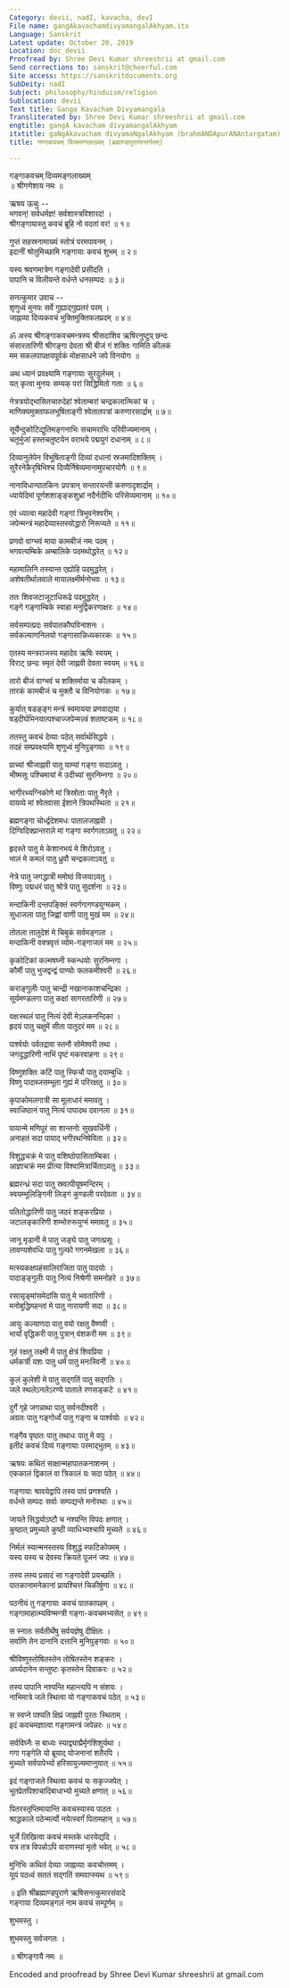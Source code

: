 ```yaml
---
Category: devii, nadI, kavacha, devI
File name: gangAkavachamdivyamangalAkhyam.itx
Language: Sanskrit
Latest update: October 20, 2019
Location: doc_devii
Proofread by: Shree Devi Kumar shreeshrii at gmail.com
Send corrections to: sanskrit@cheerful.com
Site access: https://sanskritdocuments.org
SubDeity: nadI
Subject: philosophy/hinduism/religion
Sublocation: devii
Text title: Ganga Kavacham Divyamangala
Transliterated by: Shree Devi Kumar shreeshrii at gmail.com
engtitle: gangA kavacham divyamangalAkhyam
itxtitle: gaNgAkavacham divyamaNgalAkhyam (brahmANDApurANAntargatam)
title: गण्गाकवचम् दिव्यमण्गलाख्यम् (ब्रह्माण्डापुराणान्तर्गतम्)

---
```

  
 गङ्गाकवचम् दिव्यमङ्गलाख्यम्   
॥ श्रीगणेशाय नमः ॥  
  
ऋषय ऊचुः --  
भगवन्! सर्वधर्मज्ञ! सर्वशास्त्रविशारद! ।  
श्रीगङ्गायास्तु कवचं ब्रूहि नो वदतां वर! ॥ १॥  
  
गुप्तं सहस्रनामाख्यं स्तोत्रं परमपावनम् ।  
इदानीं श्रोतुमिच्छामि गङ्गायाः कवचं शुभम् ॥ २॥  
  
यस्य श्रवणमात्रेण गङ्गादेवी प्रसीदति ।  
पापानि च विलीयन्ते वर्धन्ते धनसम्पदः ॥ ३॥  
  
सनत्कुमार उवाच --  
शृणुध्वं मुनयः सर्वे गुह्याद्गुह्यतरं परम् ।  
जाह्नव्या दिव्यकवचं भुक्तिमुक्तिफलप्रदम् ॥ ४॥  
  
ॐ अस्य श्रीगङ्गाकवचमन्त्रस्य श्रीसदाशिव ऋषिरनुष्टुप् छन्दः  
संसारतारिणी श्रीगङ्गा देवता श्री बीजं गं शक्तिः गामिति कीलकं  
मम सकलपापक्षयपूर्वकं मोक्षसाधने जपे विनयोगः ॥  
  
अथ ध्यानं प्रवक्ष्यामि गङ्गायाः सुरदुर्लभम् ।  
यत् कृत्वा मुनयः सम्यक् परां सिद्धिमितो गताः ॥ ६॥  
  
नेत्रत्रयोद्भासितचारुदेहां श्वेताम्बरां चन्द्रकलात्मिकां च ।  
माणिक्यमुक्ताफलभूषिताङ्गी श्वेतातपत्रां करुणारसार्द्राम् ॥ ७॥  
  
सूर्येन्दुकोटिद्युतिमङ्गनाभिः सचामराभिः परिवीज्यमानाम् ।  
चतुर्भुजां हस्तचतुष्टयेन वराभये पद्मयुगं दधानाम् ॥ ८॥  
  
दिव्यानुलेपेन विभूषिताङ्गी दिव्यां दधानां स्रजमादिशक्तिम् ।  
सुरैरनेकैरृषिभिश्च दिव्यैर्निषेव्यमानामुपचारयोगैः ॥ ९॥  
  
नानाविधान्पातकिनः प्रपत्रान् सन्तारयन्ती करुणादृशार्द्राम् ।  
ध्यायेदिमां पूर्णशशाङ्ङ्कशुभ्रां नदैर्नदीभिः परिसेव्यमानाम् ॥ १०॥  
  
एवं ध्यात्वा महादेवी गङ्गां त्रिभुवनेश्वरीम् ।  
जपेन्मन्त्रं महादेव्यास्तस्योद्धारो निरूप्यते ॥ ११॥  
  
प्रणवो वाग्भवं माया कामबीजं नमः पदम् ।  
भगवत्यम्बिके अम्बालिके पदमथोद्धरेत् ॥ १२॥  
  
महामालिनि तस्यान्त एह्योहि पदमुद्धरेत् ।  
अशेषतीर्थालवाले मायालक्ष्मीर्मनोभवः ॥ १३॥  
  
ततः शिवजटाजूटाधिरूढे पदमुद्धरेत् ।  
गङ्गे गङ्गाम्बिके स्वाहा मनुर्द्विकरणाक्षरः ॥ १४॥  
  
सर्वसम्पत्प्रदः सर्वपातकौघविनाशनः ।  
सर्वकल्याणनिलयो गङ्गासान्निध्यकारकः ॥ १५॥  
  
एतस्य मन्त्रराजस्य महादेव ऋषिः स्वयम् ।  
विराट् छन्दः स्मृतं देवी जाह्नवी देवता स्वयम् ॥ १६॥  
  
तारो बीजं वाग्भवं च शक्तिर्माया च कीलकम् ।  
तारकं कामबीजं च मुक्तौ च विनियोगकः ॥ १७॥  
  
कुर्यात् षडङ्ङ्ग मन्त्रं स्वमायया प्रणवाद्यया ।  
षड्दीर्घभिनयात्पश्चाज्जपेन्मन्न्त्रं शताष्टकम् ॥ १८॥  
  
ततस्तु कवचं देव्याः पठेत् सर्वार्थसिद्धये ।  
तदहं सम्प्रवक्ष्यामि शृणुध्वं मुनिपुङ्गवाः ॥ १९॥  
  
प्राच्यां श्रीजाह्नवी पातु याम्यां गङ्गा सदाऽवतु ।  
भीष्मसूः पश्चिमायां मे उदीच्यां सुरनिम्नगा ॥ २०॥  
  
भागीरथ्यग्निकोणे मां त्रिस्रोताः पातु नैरृते ।  
वायव्ये मां श्वेतवासा ईशाने त्रिपथस्थिता ॥ २१॥  
  
ब्रह्मगङ्गा चोर्ध्द्वदेशमधः पातालजाह्नवी ।  
दिग्विदिक्प्रान्तराले मां गङ्गा स्वर्गगताऽवतु ॥ २२॥  
  
हृदस्ते पातु मे केशानभयं मे शिरोऽवतु ।  
भालं मे कमलं पातु ध्रुवौ चन्द्रकलाऽवतु ॥  
  
नेत्रे पातु जगद्धात्री ममोष्ठं विजयाऽवतु ।  
विष्णुः पद्मधरं पातु श्रोत्रे पातु सुदर्शना ॥ २३॥  
  
मन्दाकिनी दन्तपङ्क्तिं स्वर्गगागण्डयुग्मकम् ।  
सुधाजला पातु जिह्वां वाणी पातु मुखं मम ॥ २४॥  
  
तोतला तालुदेशं मे चिबुकं सर्वमङ्गला ।  
मन्दाकिनी वक्त्रवृत्तं व्योम-गङ्गाजलं मम ॥ २५॥  
  
कृकोटिकां कल्मषघ्नी स्कन्धयोः सुरनिम्नगा ।  
कौर्मी पातु भुजद्वन्द्वं पाण्योः फलकमीश्वरी ॥ २६॥  
  
कराङ्गुलीः पातु चान्द्री नखानाकाशचन्द्रिका ।  
सूर्यमण्डलगा पातु कक्षां सागरतारिणी ॥ २७॥  
  
वक्षःस्थलं पातु नित्यं देवी मेऽलकनन्दिका ।  
हृदयं पातु चक्षुमें सीता पातूदरं मम ॥ २८॥  
  
पार्श्वयोः पर्वतद्रावा स्तनौ सोमेश्वरी तथा ।  
जगदुद्धारिणी नाभिं पृष्टं मकरवाहना ॥ २९॥  
  
विष्णुशक्तिः कटिं पातु स्फिचौ पातु दयाम्बुधिः ।  
विष्णु पादाब्जसम्भूता गुह्यं मे परिरक्षतु ॥ ३०॥  
  
कृपाकोमलगात्री सा मूलाधारं ममावतु ।  
स्वाधिष्ठानं पातु नित्यं पापादथ दवानला ॥ ३१॥  
  
पायान्मे मणिपूरं सा शान्तनोः सुखवर्धिनी ।  
अनाहतं सदा पायाद् भगीरथनिषेविता ॥ ३२॥  
  
विशुद्धचक्रं मे पातु वशिष्ठोपासिताम्बिका ।  
आज्ञाचक्रं मम प्रीत्या विश्वामित्रार्चिताऽवतु ॥ ३३॥  
  
ब्रह्मरन्ध्रं सदा पातु स्रवत्पीयूषमन्दिरम् ।  
स्वयम्भूलिङ्गिनी लिङ्गं कुण्डली परदेवता ॥ ३४॥  
  
पतितोद्धारिणी पातु जठरं शङ्करप्रिया ।  
जटालङ्कारिणी शम्भोरुरूयुग्मं ममावतु ॥ ३५॥  
  
जानू मृडानी मे पातु जङ्घे पातु जगत्प्रसूः ।  
लावण्यशेवधिः पातु गुल्फो गगनमेखला ॥ ३६॥  
  
मत्स्यकक्षपहंसालिराजिता पातु पादयोः ।  
पादाङ्ङ्गुलीः पातु नित्यं निश्रेणी समनोहरे ॥ ३७॥  
  
रसासृङ्मांसमेदांसि पातु मे भवतारिणी ।  
मनोबुद्धिमहन्तां मे पातु नारायणी सदा ॥ ३८॥  
  
आयुः कल्याणदा पातु वयो रक्षतु वैष्णवी ।  
भार्यां वृद्धिकरी पातु पुत्रान् वंशकरी मम ॥ ३९॥  
  
गृहं रक्षतु लक्ष्मी में पातु क्षेत्रं शिवप्रिया ।  
धर्मकर्त्री यशः पातु धर्मं पातु मनःस्विनी ॥ ४०॥  
  
कुलं कुलेशी मे पातु सद्गतिं पातु सद्गतिः ।  
जले स्थलेऽनलेऽरण्ये पाताले रणसङ्कटे ॥ ४१॥  
  
दुर्गे गृहे जगन्नाथा पातु सर्वनदीश्वरी ।  
अग्रतः पातु गङ्गोर्ध्वं पातु गङ्गा च पार्श्वयोः ॥ ४२॥  
  
गङ्गैव पृष्ठतः पातु तथाधः पातु मे वपुः ।  
इतीदं कवचं दिव्यं गङ्गायाः परमाद्भुतम् ॥ ४३॥  
  
ऋषयः कथितं साक्षान्महापातकनाशनम् ।  
एककालं द्विकालं वा त्रिकालं यः सदा पठेत् ॥ ४४॥  
  
गङ्गायाः श्रावयेद्वापि तस्य पापं प्रणश्यति ।  
वर्धन्ते सम्पदः सर्वाः सम्पद्यन्ते मनोरथाः ॥ ४५॥  
  
जायते सिद्धयोऽष्टौ च नश्यन्ति विपदः क्षणात् ।  
कुष्ठात् प्रमुच्यते कुष्ठी व्याधिभ्यश्चापि मुच्यते ॥ ४६॥  
  
निर्मलं स्यान्मनस्तस्य विशुद्धं स्फटिकोपमम् ।  
यस्य यस्य च देवस्य क्रियते पूजनं जपः ॥ ४७॥  
  
तस्य तस्य प्रसादं सा गङ्गादेवी प्रयच्छति ।  
पातकानामनेकानां प्रायश्चित्तं चिकीर्षुणा ॥ ४८॥  
  
पठनीयं तु गङ्गायाः कवचं पातकापहम् ।  
गङ्गामाहात्म्यविण्मन्त्री गङ्गा-कवचमभ्यसेत् ॥ ४९॥  
  
स स्नातः सर्वतीर्थेषु सर्वयज्ञेषु दीक्षितः ।  
सर्वाणि तेन दानानि दत्तानि मुनिपुङ्गवाः ॥ ५०॥  
  
श्रीविष्णुस्तोषितस्तेन तोषितस्तेन शङ्करः ।  
अर्घ्यदानेन सन्तुष्टः कृतस्तेन दिवाकरः ॥ ५२॥  
  
तस्य पापानि नश्यन्ति महान्त्यपि न संशयः ।  
नाभिमात्रे जले स्थित्वा यो गङ्गाकवचं पठेत् ॥ ५३॥  
  
स स्वप्ने पश्यति क्षिप्रं जाह्नवी पुरतः स्थिताम् ।  
इदं कवचमज्ञात्वा गङ्गामन्त्रं जपेन्नरः ॥ ५४॥  
  
सर्वविघ्नैः स बाध्यः स्याद्व्याघ्रैर्मृगंशिशुर्यथा ।  
गगा गङ्गेति यो ब्रूयाद् योजनानां शतैरपि ।  
मुच्यते सर्वपापेभ्यो हरिसायुज्यमाप्नुयात् ॥ ५५॥  
  
इदं गङ्गाजले स्थित्वा कवचं यः सकृज्जपेत् ।  
भूतप्रेतपिशाचादिबाधाभ्यो मुच्यते क्षणात् ॥ ५६॥  
  
पितरस्तृप्तिमायान्ति कवचस्यास्य पाठतः ।  
श्राद्धकाले पठेन्मर्त्यो नयेत्स्वर्गं पितामहान् ॥ ५७॥  
  
भूर्जे लिखित्वा कवचं मस्तके धारयेद्यदि ।  
यत्र तत्र विपन्नोऽपि वाराणस्यां मृतो भवेत् ॥ ५८॥  
  
मुनिभिः कथितं देव्याः जाह्नव्याः कवचोत्तमम् ।  
यूयं पठध्वं सततं सद्गतिं समवाप्स्यथ ॥ ५९॥  
  
॥ इति श्रीब्रह्माण्डपुराणे ऋषिसनत्कुमारसंवादे  
गङ्गाया दिव्यमङ्गलं नाम कवचं सम्पूर्णम् ॥  
  
शुभमस्तु ।  
  
शुभमस्तु सर्वजगतः ।  
  
॥ श्रीगङ्गायै नमः ॥  
  
  
Encoded and proofread by Shree Devi Kumar shreeshrii at gmail.com  
  
  
